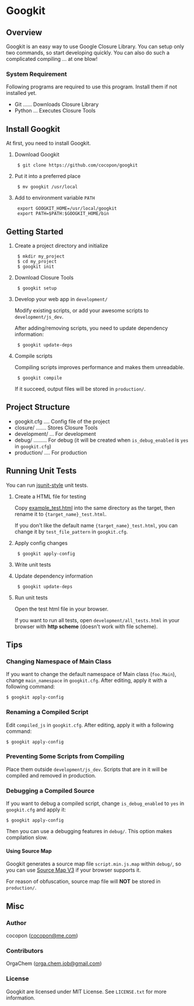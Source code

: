 Googkit
=======




Overview
--------
Googkit is an easy way to use Google Closure Library.
You can setup only two commands, so start developing quickly.
You can also do such a complicated compiling ... at one blow!


### System Requirement
Following programs are required to use this program.
Install them if not installed yet.

- Git ...... Downloads Closure Library
- Python ... Executes Closure Tools




Install Googkit
---------------
At first, you need to install Googkit.


1. Download Googkit

        $ git clone https://github.com/cocopon/googkit


2. Put it into a preferred place

        $ mv googkit /usr/local


3. Add to environment variable `PATH`

        export GOOGKIT_HOME=/usr/local/googkit
        export PATH=$PATH:$GOOGKIT_HOME/bin




Getting Started
---------------
1. Create a project directory and initialize

        $ mkdir my_project
        $ cd my_project
        $ googkit init


2. Download Closure Tools

        $ googkit setup


3. Develop your web app in `development/`

    Modify existing scripts, or add your awesome scripts
	to `development/js_dev`.

    After adding/removing scripts, you need to update dependency information:

        $ googkit update-deps


4. Compile scripts

    Compiling scripts improves performance and makes them unreadable.

        $ googkit compile

    If it succeed, output files will be stored in `production/`.




Project Structure
-----------------
- googkit.cfg .... Config file of the project
- closure/ ....... Stores Closure Tools
- development/ ... For development
- debug/ ......... For debug (it will be created when `is_debug_enabled` is `yes` in `googkit.cfg`)
- production/ .... For production




Running Unit Tests
------------------
You can run
[jsunit-style](http://people.apache.org/~dennisbyrne/infoq/js_tdd.2.htm)
unit tests.


1. Create a HTML file for testing

    Copy
	[example_test.html](https://github.com/cocopon/googkit/blob/master/template/development/js_dev/example_test.html)
	into the same directory as the target, then rename it to
	`{target_name}_test.html`.

    If you don't like the default name `{target_name}_test.html`, you can
	change it by `test_file_pattern` in `googkit.cfg`.


2. Apply config changes

        $ googkit apply-config


3. Write unit tests


4. Update dependency information

        $ googkit update-deps


5. Run unit tests

    Open the test html file in your browser.

    If you want to run all tests, open `development/all_tests.html`
	in your browser with **http scheme** (doesn't work with file scheme).




Tips
----
### Changing Namespace of Main Class
If you want to change the default namespace of Main class (`foo.Main`),
change `main_namespace` in `googkit.cfg`.
After editing, apply it with a following command:

    $ googkit apply-config


### Renaming a Compiled Script
Edit `compiled_js` in `googkit.cfg`.
After editing, apply it with a following command:

    $ googkit apply-config


### Preventing Some Scripts from Compiling
Place them outside `development/js_dev`.
Scripts that are in it will be compiled and removed in production.


### Debugging a Compiled Source
If you want to debug a compiled script, change `is_debug_enabled` to `yes`
in `googkit.cfg` and apply it:

    $ googkit apply-config

Then you can use a debugging features in `debug/`.
This option makes compilation slow.


#### Using Source Map
Googkit generates a source map file `script.min.js.map` within `debug/`,
so you can use
[Source Map V3](https://docs.google.com/document/d/1U1RGAehQwRypUTovF1KRlpiOFze0b-_2gc6fAH0KY0k/edit?pli=1)
if your browser supports it.

For reason of obfuscation, source map file will **NOT** be stored
in `production/`.




Misc
----
### Author
cocopon (cocopon@me.com)


### Contributors
OrgaChem (orga.chem.job@gmail.com)


### License
Googkit are licensed under MIT License.
See `LICENSE.txt` for more information.

